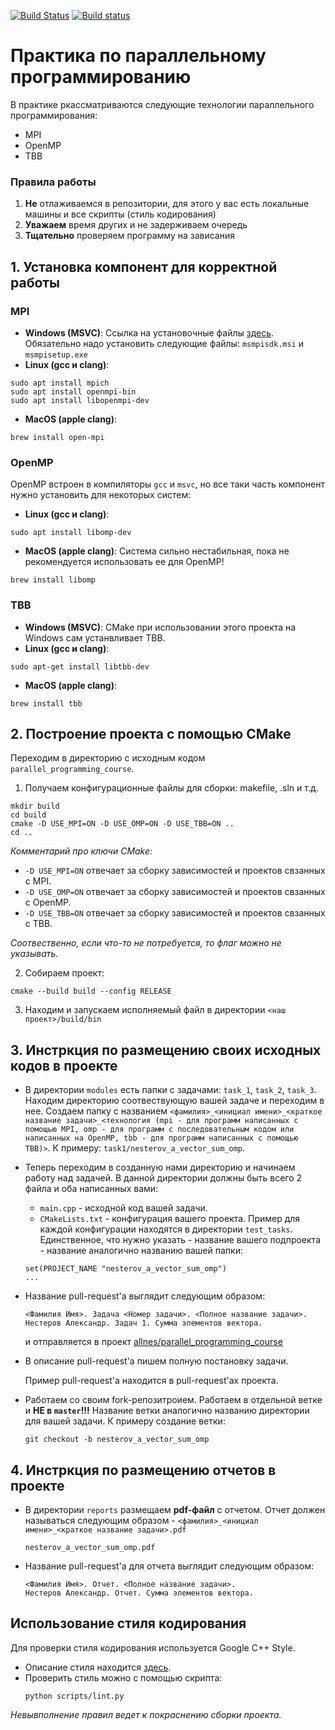[![Build Status](https://travis-ci.com/learning-process/parallel_programming_course.svg?branch=master)](https://travis-ci.com/learning-process/parallel_programming_course)
[![Build status](https://ci.appveyor.com/api/projects/status/t46nd9gyt7iirdy8/branch/master?svg=true)](https://ci.appveyor.com/project/allnes/parallel-programming-course/branch/master)

# Практика по параллельному программированию
В практике ркассматриваются следующие технологии параллельного программирования:
* MPI
* OpenMP
* TBB

### Правила работы
1. <b>Не</b> отлаживаемся в репозитории, для этого у вас есть локальные машины и все скрипты (стиль кодирования)
2. <b>Уважаем</b> время других и не задерживаем очередь
3. <b>Тщательно</b> проверяем программу на зависания

## 1. Установка компонент для корректной работы
### MPI
  * <b>Windows (MSVC)</b>:
    Ссылка на установочные файлы [здесь](https://www.microsoft.com/en-us/download/details.aspx?id=57467).
    Обязательно надо установить следующие файлы: `msmpisdk.msi` и `msmpisetup.exe`
  * <b>Linux (gcc и clang)</b>:
  ```
  sudo apt install mpich
  sudo apt install openmpi-bin
  sudo apt install libopenmpi-dev
  ```
  * <b>MacOS (apple clang)</b>:
  ```
  brew install open-mpi
  ```

### OpenMP
  OpenMP встроен в компиляторы `gcc` и `msvc`, но все таки часть компонент нужно установить для некоторых систем:
  * <b>Linux (gcc и clang)</b>:
  ```
  sudo apt install libomp-dev
  ```
  * <b>MacOS (apple clang)</b>: Система сильно нестабильная, пока не рекомендуется использовать ее для OpenMP!
  ```
  brew install libomp
  ```

### TBB
  * <b>Windows (MSVC)</b>: CMake при использовании этого проекта на Windows сам устанвливает TBB.
  * <b>Linux (gcc и clang)</b>:
  ```
  sudo apt-get install libtbb-dev
  ```
  * <b>MacOS (apple clang)</b>:
  ```
  brew install tbb
  ```

## 2. Построение проекта с помощью CMake
Переходим в директорию с исходным кодом `parallel_programming_course`.

1) Получаем конфигурационные файлы для сборки: makefile, .sln и т.д.

  ```
  mkdir build
  cd build
  cmake -D USE_MPI=ON -D USE_OMP=ON -D USE_TBB=ON ..
  cd ..
  ```
<i>Комментарий про ключи CMake:</i>
- `-D USE_MPI=ON` отвечает за сборку зависимостей и проектов свзанных с MPI.
- `-D USE_OMP=ON` отвечает за сборку зависимостей и проектов свзанных с OpenMP.
- `-D USE_TBB=ON` отвечает за сборку зависимостей и проектов свзанных с TBB.

<i>Соотвественно, если что-то не потребуется, то флаг можно не указывать.</i>

2) Собираем  проект:
  ```
  cmake --build build --config RELEASE
  ```
3) Находим и запускаем исполняемый файл в директории `<наш проект>/build/bin`

## 3. Инстркция по размещению своих исходных кодов в проекте
* В директории `modules` есть папки с задачами: `task_1`, `task_2`, `task_3`.
Находим директорию соотвествующую вашей задаче и переходим в нее. Создаем папку с названием `<фамилия>_<инициал имени>_<краткое название задачи>_<технология (mpi - для программ написанных с помощью MPI, omp - для программ с последовательным кодом или написанных на OpenMP, tbb - для программ написанных с помощью TBB)>`. К примеру: `task1/nesterov_a_vector_sum_omp`.
* Теперь переходим в созданную нами директорию и начинаем работу над задачей. В данной директории должны быть всего 2 файла и оба написанных вами:
  - `main.cpp` - исходной код вашей задачи.
  - `CMakeLists.txt` - конфигурация вашего проекта. Пример для каждой конфигурации находятся в директории `test_tasks`. Единственное, что нужно указать - название вашего подпроекта - название аналогично названию вашей папки:
  ```
  set(PROJECT_NAME "nesterov_a_vector_sum_omp")
  ...
  ```
* Название pull-request'а выглядит следующим образом:
  ```
  <Фамилия Имя>. Задача <Номер задачи>. <Полное название задачи>.
  Нестеров Александр. Задач 1. Сумма элементов вектора.  
  ```
  и отправляется в проект [allnes/parallel_programming_course](https://github.com/allnes/parallel_programming_course)
* В описание pull-request'а пишем полную постановку задачи.

  Пример pull-request'а находится в pull-request'ах проекта.

* Работаем со своим fork-репозитроием. Работаем в отдельной ветке и <b>НЕ в `master`!!!</b> Название ветки аналогично названию директории для вашей задачи. К примеру создание ветки:
  ```
  git checkout -b nesterov_a_vector_sum_omp
  ```

## 4. Инстркция по размещению отчетов в проекте

* В директории `reports` размещаем <b>pdf-файл</b> с отчетом.
Отчет должен называться следующим образом - `<фамилия>_<инициал имени>_<краткое название задачи>.pdf`

  ```
  nesterov_a_vector_sum_omp.pdf
  ```
* Название pull-request'а для отчета выглядит следующим образом:
  ```
  <Фамилия Имя>. Отчет. <Полное название задачи>.
  Нестеров Александр. Отчет. Сумма элементов вектора.
  ```

## Использование стиля кодирования
Для проверки стиля кодирования используется Google C++ Style.
* Описание стиля находится [здесь](https://google.github.io/styleguide/cppguide.html).
* Проверить стиль можно с помощью скрипта:
  ```
  python scripts/lint.py
  ```
<i>Невывполнение правил ведет к покраснению сборки проекта.</i>
